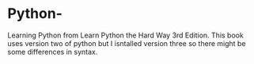 # Python-
Learning Python from Learn Python the Hard Way 3rd Edition. This book uses version two of python but I isntalled version three so there might be some differences in syntax.
